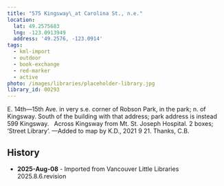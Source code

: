 ```yaml
---
title: "575 Kingsway\_at Carolina St., n.e."
location:
  lat: 49.2575683
  lng: -123.0913949
  address: '49.2576, -123.0914'
tags:
  - kml-import
  - outdoor
  - book-exchange
  - red-marker
  - active
photo: /images/libraries/placeholder-library.jpg
library_id: 00293
---
```

E. 14th—15th Ave. in very s.e. corner of Robson Park, in the park; n. of Kingsway.
South of the building with that address; park address is instead 599 Kingsway.  
Across Kingsway from Mt. St. Joseph Hospital.
2 boxes; ‘Street Library’.
—Added to map by K.D., 2021 9 21. Thanks, C.B.

## History
- **2025-Aug-08** - Imported from Vancouver Little Libraries 2025.8.6.revision
